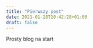 ```yaml
---
title: "Pierwszy post"
date: 2021-01-28T20:42:28+01:00
draft: false
---
```



Prosty blog na start 
